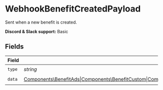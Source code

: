 # WebhookBenefitCreatedPayload

Sent when a new benefit is created.

**Discord & Slack support:** Basic


## Fields

| Field                                                                                                                                                                                                           | Type                                                                                                                                                                                                            | Required                                                                                                                                                                                                        | Description                                                                                                                                                                                                     |
| --------------------------------------------------------------------------------------------------------------------------------------------------------------------------------------------------------------- | --------------------------------------------------------------------------------------------------------------------------------------------------------------------------------------------------------------- | --------------------------------------------------------------------------------------------------------------------------------------------------------------------------------------------------------------- | --------------------------------------------------------------------------------------------------------------------------------------------------------------------------------------------------------------- |
| `type`                                                                                                                                                                                                          | *string*                                                                                                                                                                                                        | :heavy_check_mark:                                                                                                                                                                                              | N/A                                                                                                                                                                                                             |
| `data`                                                                                                                                                                                                          | [Components\BenefitAds\|Components\BenefitCustom\|Components\BenefitDiscord\|Components\BenefitGitHubRepository\|Components\BenefitDownloadables\|Components\BenefitLicenseKeys](../../Models/Components/Benefit.md) | :heavy_check_mark:                                                                                                                                                                                              | N/A                                                                                                                                                                                                             |